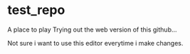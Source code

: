 # test_repo
A place to play
Trying out the web version of this github...

Not sure i want to use this editor everytime i make changes.
